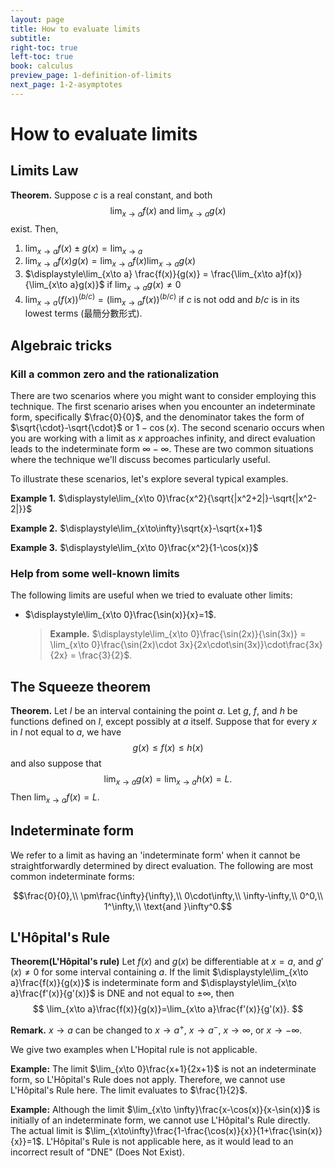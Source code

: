 ```yaml
---
layout: page
title: How to evaluate limits
subtitle: 
right-toc: true
left-toc: true
book: calculus
preview_page: 1-definition-of-limits
next_page: 1-2-asymptotes
---
```

# How to evaluate limits

## Limits Law

**Theorem.**
Suppose $c$ is a real constant, and both 
$$\lim_{x\to a}f(x)\text{ and }\lim_{x\to a}g(x)$$
exist. Then,
1. $\displaystyle\lim_{x\to a} f(x)\pm g(x) = \lim_{x\to a}$
2. $\displaystyle\lim_{x\to a} f(x)g(x) = \lim_{x\to a}f(x)\lim_{x\to a}g(x)$
3. $\displaystyle\lim_{x\to a} \frac{f(x)}{g(x)} = \frac{\lim_{x\to a}f(x)}{\lim_{x\to a}g(x)}$ if $\displaystyle\lim_{x\to a}g(x)\neq 0$
4. $\displaystyle\lim_{x\to a} (f(x))^{(b/c)} = \left(\lim_{x\to a}f(x)\right)^{(b/c)}$ if $c$ is not odd and $b/c$ is in its lowest terms (最簡分數形式).


## Algebraic tricks

### Kill a common zero and the rationalization

There are two scenarios where you might want to consider employing this technique. The first scenario arises when you encounter an indeterminate form, specifically $\frac{0}{0}$, and the denominator takes the form of $\sqrt{\cdot}-\sqrt{\cdot}$ or $1-\cos(x)$. The second scenario occurs when you are working with a limit as $x$ approaches infinity, and direct evaluation leads to the indeterminate form $\infty - \infty$. These are two common situations where the technique we'll discuss becomes particularly useful.

To illustrate these scenarios, let's explore several typical examples.

**Example 1.** $\displaystyle\lim_{x\to 0}\frac{x^2}{\sqrt{|x^2+2|}-\sqrt{|x^2-2|}}$

**Example 2.** $\displaystyle\lim_{x\to\infty}\sqrt{x}-\sqrt{x+1}$

**Example 3.** $\displaystyle\lim_{x\to 0}\frac{x^2}{1-\cos(x)}$


### Help from some well-known limits

The following limits are useful when we tried to evaluate other limits:
- $\displaystyle\lim_{x\to 0}\frac{\sin(x)}{x}=1$.
	> **Example.** $\displaystyle\lim_{x\to 0}\frac{\sin(2x)}{\sin(3x)} = \lim_{x\to 0}\frac{\sin(2x)\cdot 3x}{2x\cdot\sin(3x)}\cdot\frac{3x}{2x} = \frac{3}{2}$.

## The Squeeze theorem

**Theorem.** Let $I$ be an interval containing the point $a$. Let $g$, $f$, and $h$ be functions defined on $I$, except possibly at $a$ itself. Suppose that for every $x$ in $I$ not equal to $a$, we have
$$g(x)\leq f(x)\leq h(x)$$
and also suppose that
$$\lim_{x\to a}g(x)=\lim_{x\to a}h(x)=L.$$
Then $\displaystyle\lim_{x\to a}f(x)=L$.


## Indeterminate form

We refer to a limit as having an 'indeterminate form' when it cannot be straightforwardly determined by direct evaluation. The following are most common indeterminate forms:

$$\frac{0}{0},\\ \pm\frac{\infty}{\infty},\\ 0\cdot\infty,\\ \infty-\infty,\\ 0^0,\\ 1^\infty,\\ \text{and }\infty^0.$$


## L'Hôpital's Rule

**Theorem(L'Hôpital's rule)**
Let $f(x)$ and $g(x)$ be differentiable at $x=a$, and $g'(x)\neq 0$ for some interval containing $a$. If the limit $\displaystyle\lim_{x\to a}\frac{f(x)}{g(x)}$ is indeterminate form and $\displaystyle\lim_{x\to a}\frac{f'(x)}{g'(x)}$ is DNE and not equal to $\pm\infty$, then
$$
\lim_{x\to a}\frac{f(x)}{g(x)}=\lim_{x\to a}\frac{f'(x)}{g'(x)}.
$$

**Remark.** $x\to a$ can be changed to $x\to a^+$, $x\to a^-$, $x\to \infty$, or $x\to -\infty$.

We give two examples when L'Hopital rule is not applicable.

**Example:** The limit $\lim_{x\to 0}\frac{x+1}{2x+1}$ is not an indeterminate form, so L'Hôpital's Rule does not apply. Therefore, we cannot use L'Hôpital's Rule here. The limit evaluates to $\frac{1}{2}$.

**Example:** Although the limit $\lim_{x\to \infty}\frac{x-\cos(x)}{x-\sin(x)}$ is initially of an indeterminate form, we cannot use L'Hôpital's Rule directly. The actual limit is $\lim_{x\to\infty}\frac{1-\frac{\cos(x)}{x}}{1+\frac{\sin(x)}{x}}=1$. L'Hôpital's Rule is not applicable here, as it would lead to an incorrect result of "DNE" (Does Not Exist).